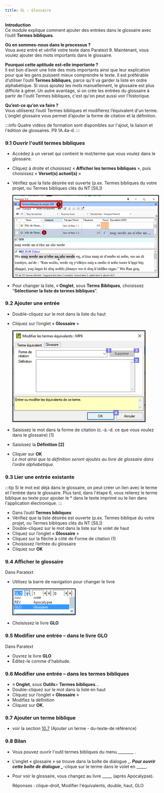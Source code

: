 ```yaml
---
title: GL – Glossaire
---
```

**Introduction**  
Ce module explique comment ajouter des entrées dans le glossaire avec l’outil **Termes bibliques**.

**Où en sommes-nous dans le processus ?**  
Vous avez entré et vérifié votre texte dans Paratext 9. Maintenant, vous voulez ajouter des mots importants dans le glossaire.

**Pourquoi cette aptitude est-elle importante ?**  
Il est bon d’avoir une liste des mots importants ainsi que leur explication pour que les gens puissent mieux comprendre le texte. Il est préférable d’utiliser l’outil **Termes bibliques**, parce qu’il va garder la liste en ordre alphabétique. Si vous ajoutez les mots manuellement, le glossaire est plus difficile à gérer. Un autre avantage, si on crée les entrées du glossaire à partir de l'outil Termes bibliques, c'est qu'on peut aussi voir l'historique.

**Qu’est-ce qu’on va faire ?**  
Vous utiliserez l’outil Termes bibliques et modifierez l’équivalent d'un terme. L’onglet glossaire vous permet d’ajouter la forme de citation et la définition.

:::info
Quatre vidéos de formation sont disponibles sur l'ajout, la liaison et l'édition de glossaires. P9 1A.4a-d.
:::

### 9.1 Ouvrir l'outil termes bibliques

-  Accédez à un verset qui contient le mot/terme que vous voulez dans le glossaire.
-  Cliquez à droite et choisissez « **Afficher les termes bibliques** », puis choisissez « **Verset(s) actuel(s)** »
-  Vérifiez que la liste désirée est ouverte (p.ex. Termes bibliques du votre projet, ou Termes bibliques clés du NT [SIL])

    ![](../media/93e1fe70671407bd8f9604460a7ebb4a.png)

-  Pour changer la liste, **≡ Onglet**, sous **Terms Bibliques**, choisissez "**Sélectioner la liste de termes bibliques**".

### 9.2 Ajouter une entrée

-  Double-cliquez sur le mot dans la liste du haut
-  Cliquez sur l’onglet « **Glossaire** »

    ![](../media/fd3567a645efc61883dee75bd6b492db.png)

-  Saisissez le mot dans la forme de citation (c.-à.-d. ce que vous voulez dans le glossaire) [1]
-  Saisissez la **Définition [2]**
-  Cliquer sur **OK**  
    *Le mot ainsi que la définition seront ajoutés au livre de glossaire dans l’ordre alphabétique.*

### 9.3 Lier une entrée existante

:::tip
Si le mot est déjà dans le glossaire, on peut créer un lien avec le terme et l'entrée dans le glossaire. Plus tard, dans l'étape 6, vous relierez le terme biblique au texte pour ajouter le \* dans le texte imprimé ou le lien dans l'application électronique.
:::

-  Dans l’outil **Termes bibliques**
-  Vérifiez que la liste désirée est ouverte (p.ex. Termes biblique du votre projet, ou Termes bibliques clés du NT [SIL])
-  Double-cliquez sur le mot dans la liste sur le volet de haut
-  Cliquez sur l’onglet « **Glossaire** »
-  Cliquez sur la flèche à côté de Forme de citation (1)
-  Choisissez l’entrée du glossaire
-  Cliquez sur **OK**

### 9.4 Afficher le glossaire

Dans Paratext

-  Utilisez la barre de navigation pour changer le livre

    ![](../media/f8f0c92eaf0b5d56e4b7b300a8d5bf04.png)

-  Choisissez le livre **GLO**

### 9.5 Modifier une entrée – dans le livre GLO

Dans Paratext

-  Ouvrez le livre **GLO**
-  Éditez-le comme d'habitude.

### 9.6 Modifier une entrée – dans les termes bibliques

-  **≡ Onglet**, sous **Outils**\> **Termes** **bibliques**...
-  Double-cliquez sur le mot dans la liste en haut
-  Cliquez sur l’onglet « **Glossaire** »
-  Modifiez la définition
-  Cliquez sur **OK**.

### 9.7 Ajouter un terme biblique

-  voir la section [10.7](10.BT.md#107Add) (Ajouter un terme - du-texte-de référence)

### 9.8 Bilan

-  Vous pouvez ouvrir l'outil termes bibliques du menu \_______\_ .
-  L'onglet « glossaire » se trouve dans la boîte de dialogue \________. Pour ouvrir cette boîte de dialogue \________-clique sur le terme dans le volet en \_____.
-  Pour voir le glossaire, vous changez au livre \____\_ (après Apocalypse).

    Réponses : clique-droit, Modifier l'équivalents, double, haut, GLO
